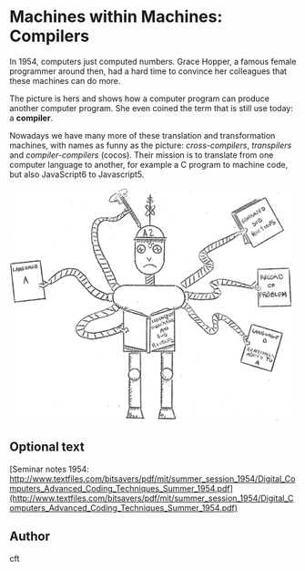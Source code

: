 <!-- BEGIN TITLE -->
# Machines within Machines: Compilers
<!-- END TITLE -->

<!-- BEGIN BODY -->
In 1954, computers just computed numbers. Grace Hopper, a famous
female programmer around then, had a hard time to convince her
colleagues that these machines can do more.

The picture is hers and shows how a computer program can produce
another computer program. She even coined the term that is still use
today: a **compiler**.

Nowadays we have many more of these translation and transformation
machines, with names as funny as the picture: _cross-compilers_,
_transpilers_ and _compiler-compilers_ (cocos). Their mission is to
translate from one computer language to another, for example a C
program to machine code, but also JavaScript6 to Javascript5.
<!-- END BODY -->

![Grace Hopper's compiler robot](../images/image-112-compiler.png)

## Optional text
<!-- BEGIN OPTIONAL -->
[Seminar notes 1954: http://www.textfiles.com/bitsavers/pdf/mit/summer_session_1954/Digital_Computers_Advanced_Coding_Techniques_Summer_1954.pdf](http://www.textfiles.com/bitsavers/pdf/mit/summer_session_1954/Digital_Computers_Advanced_Coding_Techniques_Summer_1954.pdf)
<!-- END OPTIONAL -->

## Author
<!-- BEGIN AUTHOR -->
cft
<!-- END AUTHOR -->
